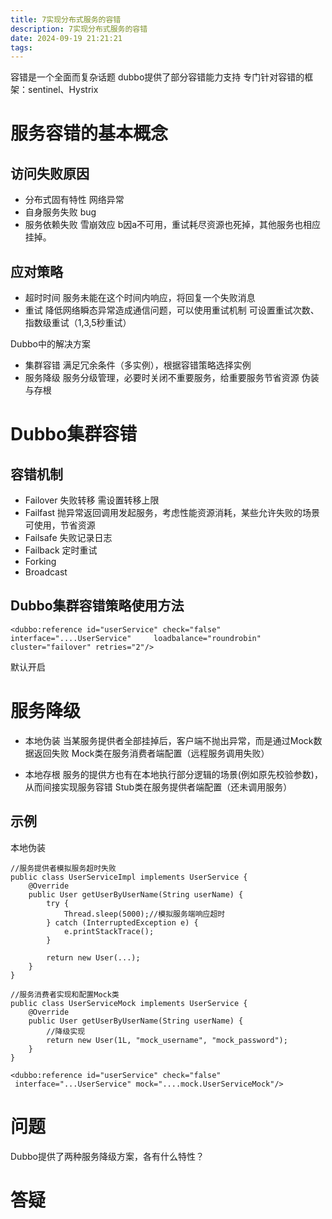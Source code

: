 ```yaml
---
title: 7实现分布式服务的容错
description: 7实现分布式服务的容错
date: 2024-09-19 21:21:21
tags:
---
```

容错是一个全面而复杂话题
dubbo提供了部分容错能力支持
专门针对容错的框架：sentinel、Hystrix
# 服务容错的基本概念

## 访问失败原因
- 分布式固有特性
网络异常
- 自身服务失败 
bug
- 服务依赖失败
雪崩效应 b因a不可用，重试耗尽资源也死掉，其他服务也相应挂掉。

## 应对策略
- 超时时间
服务未能在这个时间内响应，将回复一个失败消息
- 重试
降低网络瞬态异常造成通信问题，可以使用重试机制
可设置重试次数、指数级重试（1,3,5秒重试）

Dubbo中的解决方案
- 集群容错
满足冗余条件（多实例），根据容错策略选择实例
- 服务降级
服务分级管理，必要时关闭不重要服务，给重要服务节省资源
伪装与存根

# Dubbo集群容错

## 容错机制

- Failover 
失败转移 需设置转移上限
- Failfast
抛异常返回调用发起服务，考虑性能资源消耗，某些允许失败的场景可使用，节省资源
- Failsafe
失败记录日志
- Failback
定时重试
- Forking
- Broadcast

## Dubbo集群容错策略使用方法
```
<dubbo:reference id="userService" check="false" interface="....UserService" 	loadbalance="roundrobin" cluster="failover" retries="2"/>
```
默认开启

# 服务降级
- 本地伪装
当某服务提供者全部挂掉后，客户端不抛出异常，而是通过Mock数据返回失败
Mock类在服务消费者端配置（远程服务调用失败）

- 本地存根
服务的提供方也有在本地执行部分逻辑的场景(例如原先校验参数)，从而间接实现服务容错
Stub类在服务提供者端配置（还未调用服务）

## 示例
本地伪装
```
//服务提供者模拟服务超时失败
public class UserServiceImpl implements UserService {
    @Override
    public User getUserByUserName(String userName) {
        try {
            Thread.sleep(5000);//模拟服务端响应超时
        } catch (InterruptedException e) {
            e.printStackTrace();
        }

        return new User(...);
    }
}

//服务消费者实现和配置Mock类
public class UserServiceMock implements UserService {
    @Override
    public User getUserByUserName(String userName) {
        //降级实现
        return new User(1L, "mock_username", "mock_password");
    }
}
```

```
<dubbo:reference id="userService" check="false"   
 interface="...UserService" mock="....mock.UserServiceMock"/>
```

# 问题
Dubbo提供了两种服务降级方案，各有什么特性？



# 答疑
 